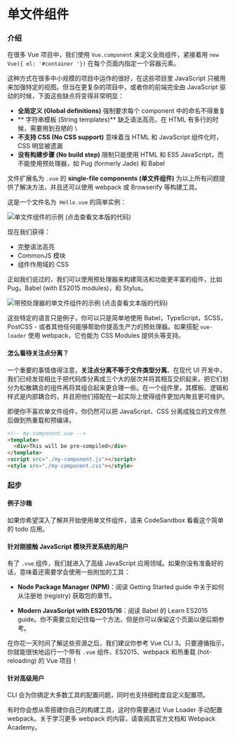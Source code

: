 # 单文件组件
### 介绍

在很多 Vue 项目中，我们使用 `Vue.component` 来定义全局组件，紧接着用 `new Vue({ el: '#container '})` 在每个页面内指定一个容器元素。

这种方式在很多中小规模的项目中运作的很好，在这些项目里 JavaScript 只被用来加强特定的视图。但当在更复杂的项目中，或者你的前端完全由 JavaScript 驱动的时候，下面这些缺点将变得非常明显：

- **全局定义 (Global definitions)** 强制要求每个 component 中的命名不得重复
- ** 字符串模板 (String templates)** 缺乏语法高亮，在 HTML 有多行的时候，需要用到丑陋的 \
- **不支持 CSS (No CSS support)** 意味着当 HTML 和 JavaScript 组件化时，CSS 明显被遗漏
- **没有构建步骤 (No build step)** 限制只能使用 HTML 和 ES5 JavaScript，而不能使用预处理器，如 Pug (formerly Jade) 和 Babel

文件扩展名为 `.vue` 的 **single-file components (单文件组件)** 为以上所有问题提供了解决方法，并且还可以使用 webpack 或 Browserify 等构建工具。

这是一个文件名为` Hello.vue` 的简单实例：

![单文件组件的示例 (点击查看文本版的代码)](https://v2.cn.vuejs.org/images/vue-component.png)

现在我们获得：

- 完整语法高亮
- CommonJS 模块
- 组件作用域的 CSS

正如我们说过的，我们可以使用预处理器来构建简洁和功能更丰富的组件，比如 Pug，Babel (with ES2015 modules)，和 Stylus。

![带预处理器的单文件组件的示例 (点击查看文本版的代码)](https://v2.cn.vuejs.org/images/vue-component-with-preprocessors.png)

这些特定的语言只是例子，你可以只是简单地使用 Babel，TypeScript，SCSS，PostCSS - 或者其他任何能够帮助你提高生产力的预处理器。如果搭配 `vue-loader` 使用 webpack，它也能为 CSS Modules 提供头等支持。

#### 怎么看待关注点分离？
一个重要的事情值得注意，**关注点分离不等于文件类型分离**。在现代 UI 开发中，我们已经发现相比于把代码库分离成三个大的层次并将其相互交织起来，把它们划分为松散耦合的组件再将其组合起来更合理一些。在一个组件里，其模板、逻辑和样式是内部耦合的，并且把他们搭配在一起实际上使得组件更加内聚且更可维护。

即便你不喜欢单文件组件，你仍然可以把 JavaScript、CSS 分离成独立的文件然后做到热重载和预编译。
```html
<!-- my-component.vue -->
<template>
  <div>This will be pre-compiled</div>
</template>
<script src="./my-component.js"></script>
<style src="./my-component.css"></style>
```
### 起步
#### 例子沙箱
如果你希望深入了解并开始使用单文件组件，请来 CodeSandbox 看看这个简单的 todo 应用。

#### 针对刚接触 JavaScript 模块开发系统的用户
有了 `.vue` 组件，我们就进入了高级 JavaScript 应用领域。如果你没有准备好的话，意味着还需要学会使用一些附加的工具：

- **Node Package Manager (NPM)**：阅读 Getting Started guide 中关于如何从注册地 (registry) 获取包的章节。

- **Modern JavaScript with ES2015/16**：阅读 Babel 的 Learn ES2015 guide。你不需要立刻记住每一个方法，但是你可以保留这个页面以便后期参考。

在你花一天时间了解这些资源之后，我们建议你参考 Vue CLI 3。只要遵循指示，你就能很快地运行一个带有 `.vue` 组件、ES2015、webpack 和热重载 (hot-reloading) 的 Vue 项目！

#### 针对高级用户
CLI 会为你搞定大多数工具的配置问题，同时也支持细粒度自定义配置项。

有时你会想从零搭建你自己的构建工具，这时你需要通过 Vue Loader 手动配置 webpack。关于学习更多 webpack 的内容，请查阅其官方文档和 Webpack Academy。
